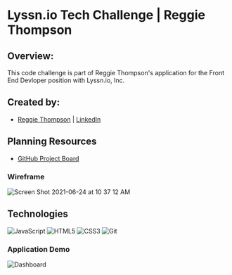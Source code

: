 # Lyssn.io Tech Challenge | Reggie Thompson


## Overview:
This code challenge is
 part of Reggie Thompson's application for the Front End Devloper position with Lyssn.io, Inc.


## Created by:
- [Reggie Thompson](https://github.com/rdtho2525) | [LinkedIn](https://www.linkedin.com/in/reggie-thompson-136979137/)


## Planning Resources

* [GitHub Project Board](https://github.com/rdtho2525/Lyssn.io_Challenge/projects/1?add_cards_query=is%3Aopen)

### Wireframe
![Screen Shot 2021-06-24 at 10 37 12 AM](https://user-images.githubusercontent.com/70557704/126533080-ec9078a2-9979-4bb9-b1d1-16e1b2243f9f.png)
<!-- ![wireframe](![image](https://user-images.githubusercontent.com/70557704/126532691-1301e0f4-ee7c-4b17-9fc3-9ccfd3cc68cb.png)) -->


## Technologies


<img alt="JavaScript" src="https://img.shields.io/badge/javascript%20-%23323330.svg?&style=for-the-badge&logo=javascript&logoColor=%23F7DF1E"/>
<img alt="HTML5" src="https://img.shields.io/badge/html5%20-%23E34F26.svg?&style=for-the-badge&logo=html5&logoColor=white"/>
<img alt="CSS3" src="https://img.shields.io/badge/css3%20-%231572B6.svg?&style=for-the-badge&logo=css3&logoColor=white"/>
<img alt="Git" src="https://img.shields.io/badge/git%20-%23F05033.svg?&style=for-the-badge&logo=git&logoColor=white"/>


### Application Demo
![Dashboard]()
